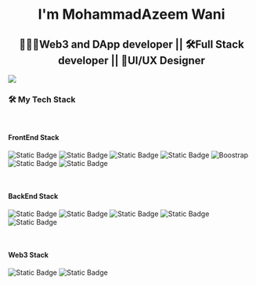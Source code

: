 <h1 align="center">I'm MohammadAzeem Wani</h1>
<h2 align="center">👨🏻‍💻Web3 and DApp developer || 🛠️Full Stack developer || 🎨UI/UX Designer</h2>
<img src="https://files.catbox.moe/suylrg.jpg">

<h3 align="left">🛠️ My Tech Stack</h3>

<br>

#### FrontEnd Stack

![Static Badge](https://img.shields.io/badge/HTML-red?style=for-the-badge&logo=html5&logoColor=white)
![Static Badge](https://img.shields.io/badge/CSS-blue?style=for-the-badge&logo=CSS3&logoColor=white)
![Static Badge](https://img.shields.io/badge/JavaScript-orange?style=for-the-badge&logo=javascript&logoColor=%23ffec3d)
![Static Badge](https://img.shields.io/badge/REACT-grey?style=for-the-badge&logo=react&logoColor=%233d9eff)
![Boostrap](https://img.shields.io/badge/Bootstrap-563D7C?style=for-the-badge&logo=bootstrap&logoColor=white)
![Static Badge](https://img.shields.io/badge/figma-%23ff2667?style=for-the-badge&logo=figma&logoColor=white)
![Static Badge](https://img.shields.io/badge/webflow-%23f07aff?style=for-the-badge&logo=webflow&logoColor=white)

<br>

#### BackEnd Stack

![Static Badge](https://img.shields.io/badge/NodeJS-%23b1ff3d?style=for-the-badge&logo=nodedotjs&logoColor=black)
![Static Badge](https://img.shields.io/badge/EXPRESS-%23c7fff4?style=for-the-badge&logo=express&logoColor=black)
![Static Badge](https://img.shields.io/badge/DJANGO-%23eff0d1?style=for-the-badge&logo=django&logoColor=darkgreen)
![Static Badge](https://img.shields.io/badge/mongo--db-%23afdb6e?style=for-the-badge&logo=mongodb&logoColor=darkgreen)
![Static Badge](https://img.shields.io/badge/mongoose-%23f07a88?style=for-the-badge&logo=mongoose&logoColor=white)

<br>

#### Web3 Stack

![Static Badge](https://img.shields.io/badge/INTERNET--COMPUTER-%23ffc130?style=for-the-badge&logo=internetcomputer&logoColor=black)
![Static Badge](https://img.shields.io/badge/MOTOKO-%23e8e4da?style=for-the-badge&logoColor=red&label=m.&labelColor=red&color=red)

